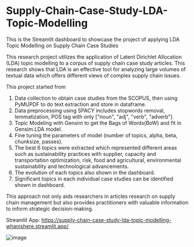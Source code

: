 # Supply-Chain-Case-Study-LDA-Topic-Modelling
This is the Streamlit dashboard to showcase the project of applying LDA Topic Modelling on Supply Chain Case Studies

This research project utilizes the application of Latent Dirichlet Allocation (LDA) topic modelling to a corpus of supply chain case study articles. 
This research shows that LDA is an effective tool for analyzing large volumes of textual data which offers different views of complex supply chain issues.

This project started from
1. Data collection to obtain case studies from the SCOPUS, then using PyMUPDF to do text extraction and store in dataframe.
2. Data preprocessing using SPACY includes stopwords removal, lemmatization, POS tag with only ["noun", "adj", "verb", "adverb"].
3. Topic Modeling with Gensim to get the Bags of Words(BoW) and fit in Gensim.LDA model.
4. Fine tuning the parameters of model (number of topics, alpha, beta, chunksize, passes).
5. The best 6 topics were extracted which represented different areas such as sustainability practices with supplier, capacity and transportation optimization, risk, food and agricultural, environmental sustainability and technological advancements.
6. The evolution of each topics also shown in the dashboard.
7. Significant topics in each individual case studies can be identified shown in dashboard.

This approach not only aids researchers in articles research on supply chain management but also provides practitioners with valuable information to inform strategic decision-making. 

Streamlit App: https://supply-chain-case-study-lda-topic-modelling-whanishere.streamlit.app/ 

![image](https://github.com/user-attachments/assets/9c921072-7554-486e-b4a2-566a9df2ce82)
